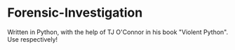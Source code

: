 # Forensic-Investigation
Written in Python, with the help of TJ O'Connor in his book "Violent Python". Use respectively! 

